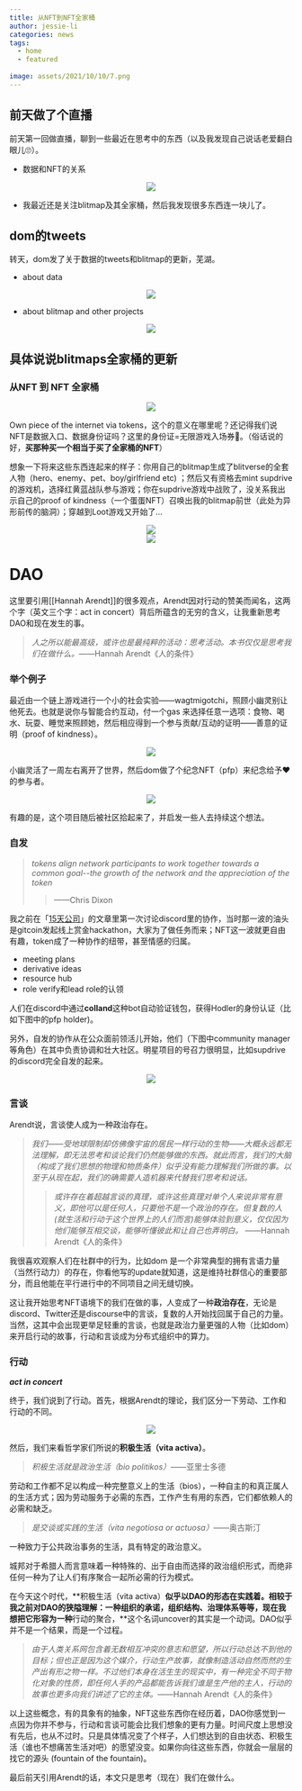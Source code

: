 ```yaml
---
title: 从NFT到NFT全家桶
author: jessie-li
categories: news
tags:
  - home
  - featured
 
image: assets/2021/10/10/7.png
---
```

## 前天做了个直播

前天第一回做直播，聊到一些最近在思考中的东西（以及我发现自己说话老爱翻白眼儿🙄️）。

* 数据和NFT的关系
<div align=center><img src="/assets/2021/10/10/2.png"/></div>

* 我最近还是关注blitmap及其全家桶，然后我发现很多东西连一块儿了。
## dom的tweets

转天，dom发了关于数据的tweets和blitmap的更新，芜湖。

* about data

<div align=center><img src="/assets/2021/10/10/3.png"/></div>

* about blitmap and other projects

<div align=center><img src="/assets/2021/10/10/4.png"/></div>

## 具体说说blitmaps全家桶的更新

### 从NFT 到 NFT 全家桶

<div align=center><img src="/assets/2021/10/10/5.png"/></div>

Own piece of the internet via tokens，这个的意义在哪里呢？还记得我们说NFT是数据入口、数据身份证吗？这里的身份证=无限游戏入场券🎫。（俗话说的好，**买那种买一个相当于买了全家桶的NFT**）

想象一下将来这些东西连起来的样子：你用自己的blitmap生成了blitverse的全套人物（hero、enemy、pet、boy/girlfriend etc) ；然后又有资格去mint supdrive的游戏机，选择红黄蓝战队参与游戏；你在supdrive游戏中战败了，没关系我出示自己的proof of kindness（一个蛋蛋NFT）召唤出我的blitmap前世（此处为异形前传的脑洞）；穿越到Loot游戏又开始了...

<div align=center><img src="/assets/2021/10/10/6.png"/></div>
<div align=center><img src="/assets/2021/10/10/7.png"/></div>

# DAO

这里要引用[[Hannah Arendt]]的很多观点，Arendt因对行动的赞美而闻名，这两个字（英文三个字：act in concert）背后所蕴含的无穷的含义，让我重新思考DAO和现在发生的事。

>*人之所以能最高级，或许也是最纯粹的活动：思考活动。本书仅仅是思考我们在做什么。*——Hannah Arendt《人的条件》
### 举个例子

最近由一个链上游戏进行一个小的社会实验——wagtmigotchi，照顾小幽灵别让他死去。也就是说你与智能合约互动，付一个gas 来选择任意一选项：食物、喝水、玩耍、睡觉来照顾她，然后相应得到一个参与贡献/互动的证明——善意的证明（proof of kindness）。

<div align=center><img src="/assets/2021/10/10/8.png"/></div>

小幽灵活了一周左右离开了世界，然后dom做了个纪念NFT（pfp）来纪念给予❤️的参与者。

<div align=center><img src="/assets/2021/10/10/9.png"/></div>

有趣的是，这个项目随后被社区拾起来了，并启发一些人去持续这个想法。

### 自发

>*tokens align network participants to work together towards a common goal--the growth of the network and the appreciation of the token*
>>——Chris Dixon

我之前在「[15天公司](http://mp.weixin.qq.com/s?__biz=MzA4MzE1MzQ3MA==&mid=2450141989&idx=1&sn=a2ea2d203dcffae7717774c52297f26e&chksm=88045474bf73dd625809e8a9665ce5f5bc946c2650eaeef059c32c36cb3e14ac3da892d244b1&scene=21#wechat_redirect)」的文章里第一次讨论discord里的协作，当时那一波的油头是gitcoin发起线上赏金hackathon，大家为了做任务而来；NFT这一波就更自由有趣，token成了一种协作的纽带，甚至情感的归属。

* meeting plans
* derivative ideas
* resource hub
* role verify和lead role的认领

人们在discord中通过**colland**这种bot自动验证钱包，获得Hodler的身份认证（比如下图中的pfp holder)。

另外，自发的协作从在公众面前领活儿开始，他们（下图中community manager等角色）在其中负责协调和壮大社区。明星项目的号召力很明显，比如supdrive的discord完全自发的起来。

<div align=center><img src="/assets/2021/10/10/10.png"/></div>

### 言谈

Arendt说，言谈使人成为一种政治存在。

>*我们——受地球限制却仿佛像宇宙的居民一样行动的生物——大概永远都无法理解，即无法思考和谈论我们仍然能够做的东西。就此而言，我们的大脑（构成了我们思想的物理和物质条件）似乎没有能力理解我们所做的事。以至于从现在起，我们的确需要人造机器来代替我们思考和说话。*
>>*或许存在着超越言谈的真理，或许这些真理对单个人来说非常有意义，即他可以是任何人，只要他不是一个政治的存在。但复数的人(就生活和行动于这个世界上的人们而言)能够体验到意义，仅仅因为他们能够互相交谈，能够听懂彼此和让自己也弄明白。*
>>——Hannah Arendt《人的条件》

我很喜欢观察人们在社群中的行为，比如dom 是一个非常典型的拥有言语力量（当然行动力）的存在，你看他写的update就知道，这是维持社群信心的重要部分，而且他能在平行进行中的不同项目之间无缝切换。

这让我开始思考NFT语境下的我们在做的事，人变成了一种**政治存在**，无论是discord、Twitter还是discourse中的言谈，复数的人开始找回属于自己的力量。当然，这其中会出现更举足轻重的言谈，也就是政治力量更强的人物（比如dom）来开启行动的故事，行动和言谈成为分布式组织中的算力。

### 行动

***act in concert***

终于，我们说到了行动。首先，根据Arendt的理论，我们区分一下劳动、工作和行动的不同。

<div align=center><img src="/assets/2021/10/10/11.png"/></div>

然后，我们来看哲学家们所说的**积极生活（vita activa）**。

>*积极生活就是政治生活（bio politikos）*——亚里士多德

劳动和工作都不足以构成一种完整意义上的生活（bios），一种自主的和真正属人的生活方式；因为劳动服务于必需的东西，工作产生有用的东西，它们都依赖人的必需和缺乏。

>*是交谈或实践的生活（vita negotiosa or actuosa）*——奥古斯汀

一种致力于公共政治事务的生活，具有特定的政治意义。

城邦对于希腊人而言意味着一种特殊的、出于自由而选择的政治组织形式，而绝非任何一种为了让人们有序聚合一起所必需的行为模式。

在今天这个时代，**积极生活（vita activa）**似乎以DAO的形态在实践着。相较于我之前对DAO的狭隘理解：一种组织的承诺，组织结构、治理体系等等，现在我想把它形容为一种**行动的聚合，**这个名词uncover的其实是一个动词。DAO似乎并不是一个结果，而是一个过程。

>*由于人类关系网包含着无数相互冲突的意志和愿望，所以行动总达不到他的目标；但也正是因为这个媒介，行动生产故事，就像制造活动自然而然的生产出有形之物一样。不过他们本身在活生生的现实中，有一种完全不同于物化对象的性质，即任何人手的产品都能告诉我们谁是生产他的主人，行动的故事也更多向我们讲述了它的主体。*——Hannah Arendt《人的条件》

以上这些概念，有的具象有的抽象，NFT这些东西你在经历着，DAO你感觉到一点因为你并不参与，行动和言谈可能会比我们想象的更有力量。时间尺度上思想没有先后，也从不过时。只是具体情况变了个样子，人们想达到的自由状态、积极生活（谁也不想痛苦生活对吧）的愿望没变。如果你向往这些东西，你就会一层层的找它的源头 (fountain of the fountain)。

最后前天引用Arendt的话，本文只是思考（现在）我们在做什么。

